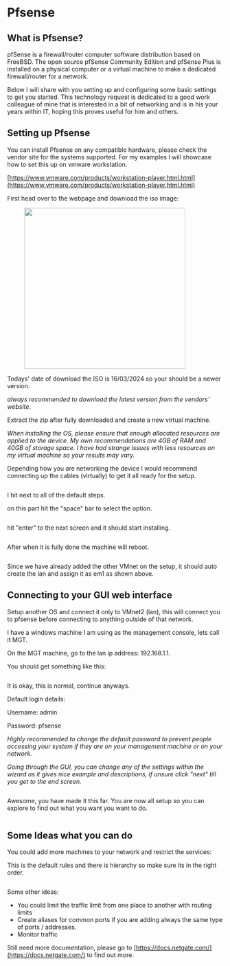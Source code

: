 # Pfsense

## What is Pfsense?

pfSense is a firewall/router computer software distribution based on FreeBSD. The open source pfSense Community Edition and pfSense Plus is installed on a physical computer or a virtual machine to make a dedicated firewall/router for a network.

Below I will share with you setting up and configuring some basic settings to get you started. This technology request is dedicated to a good work colleague of mine that is interested in a bit of networking and is in his your years within IT, hoping this proves useful for him and others.



## Setting up Pfsense

You can install Pfsense on any compatible hardware, please check the vendor site for the systems supported. For my examples I will showcase how to set this up on vmware workstation.

[https://www.vmware.com/products/workstation-player.html.html](https://www.vmware.com/products/workstation-player.html.html)

First head over to the webpage and download the iso image:



<figure><img src="../.gitbook/assets/image (5).png" alt="" width="375"><figcaption></figcaption></figure>

Todays' date of download the ISO is 16/03/2024 so your should be a newer version.

_always recommended to download the latest version from the vendors' website._



Extract the zip after fully downloaded and create a new virtual machine.

_When installing the OS, please ensure that enough allocated resources are applied to the device. My own recommendations are 4GB of RAM and 40GB of storage space. I have had strange issues with less resources on my virtual machine so your results may vary._

Depending how you are networking the device I would recommend connecting up the cables (virtually) to get it all ready for the setup.

<figure><img src="../.gitbook/assets/image (3) (1).png" alt=""><figcaption></figcaption></figure>

I hit next to all of the default steps.

on this part hit the "space" bar to select the option.

<figure><img src="../.gitbook/assets/image (4) (1).png" alt=""><figcaption></figcaption></figure>

hit "enter" to the next screen and it should start installing.

<figure><img src="../.gitbook/assets/image (5) (1).png" alt=""><figcaption></figcaption></figure>

After when it is fully done the machine will reboot.

<figure><img src="../.gitbook/assets/image (6).png" alt=""><figcaption></figcaption></figure>

Since we have already added the other VMnet on the setup, it should auto create the lan and assign it as em1 as shown above.

## Connecting to your GUI web interface

Setup another OS and connect it only to VMnet2 (lan), this will connect you to pfsense before connecting to anything outside of that network.

I have a windows machine I am using as the management console, lets call it MGT.

On the MGT machine, go to the lan ip address: 192.168.1.1.&#x20;

You should get something like this:

<figure><img src="../.gitbook/assets/image (7).png" alt=""><figcaption></figcaption></figure>

It is okay, this is normal, continue anyways.

Default login details:

Username: admin

Password: pfsense

_Highly recommended to change the default password to prevent people accessing your system if they are on your management machine or on your network._

_Going through the GUI, you can change any of the settings within the wizard as it gives nice example and descriptions, if unsure click "next" till you get to the end screen._

<figure><img src="../.gitbook/assets/image (8).png" alt=""><figcaption></figcaption></figure>



Awesome, you have made it this far. You are now all setup so you can explore to find out what you want you want to do.&#x20;

<figure><img src="../.gitbook/assets/image (10).png" alt=""><figcaption></figcaption></figure>

## Some Ideas what you can do

You could add more machines to your network and restrict the services:

This is the default rules and there is hierarchy so make sure its in the right order.&#x20;

<figure><img src="../.gitbook/assets/image (11).png" alt=""><figcaption></figcaption></figure>

Some other ideas:

* You could limit the traffic limit from one place to another with routing limits
* Create aliases for common ports if you are adding always the same type of ports / addresses.
* Monitor traffic

Still need more documentation, please go to [https://docs.netgate.com/](https://docs.netgate.com/) to find out more.



